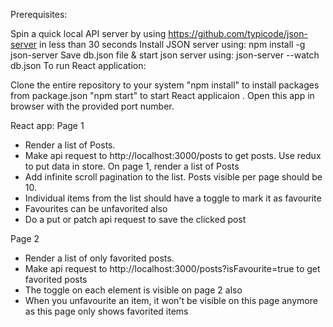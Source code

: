 Prerequisites:

Spin a quick local API server by using https://github.com/typicode/json-server in less than 30 seconds
Install JSON server using: npm install -g json-server
Save db.json file & start json server using: json-server --watch db.json
To run React application:

Clone the entire repository to your system
"npm install" to install packages from package.json
"npm start" to start React applicaion . Open this app in browser with the provided port number.

React app:
Page 1

- Render a list of Posts.
- Make api request to http://localhost:3000/posts to get posts. Use redux to
put data in store. On page 1, render a list of Posts
- Add infinite scroll pagination to the list. Posts visible per page should be 10.
- Individual items from the list should have a toggle to mark it as favourite
- Favourites can be unfavorited also
- Do a put or patch api request to save the clicked post

Page 2

- Render a list of only favorited posts.
- Make api request to http://localhost:3000/posts?isFavourite=true to get
favorited posts
- The toggle on each element is visible on page 2 also
- When you unfavourite an item, it won't be visible on this page anymore as this
page only shows favorited items
